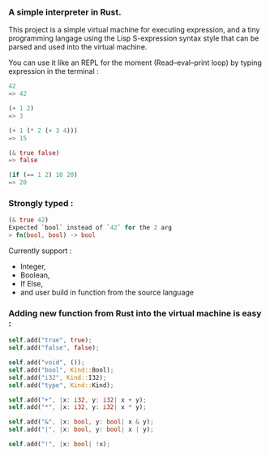 ### A simple interpreter in Rust.

This project is a simple virtual machine for executing expression, and a tiny programming langage using the Lisp S-expression syntax style that can be parsed and used into the virtual machine.

You can use it like an REPL for the moment (Read–eval–print loop) by typing expression in the terminal :

```rust
42
=> 42
```

```rust
(+ 1 2)
=> 3
```

```rust
(+ 1 (* 2 (+ 3 4))) 
=> 15
```

```rust
(& true false)
=> false
```

```rust
(if (== 1 2) 10 20)
=> 20
```


### Strongly typed :

```rust
(& true 42)    
Expected `bool` instead of `42` for the 2 arg
> fn(bool, bool) -> bool
```

Currently support :
- Integer,
- Boolean,
- If Else, 
- and user build in function from the source language

### Adding new function from Rust into the virtual machine is easy :

```rust
self.add("true", true);
self.add("false", false);

self.add("void", ());
self.add("bool", Kind::Bool);
self.add("i32", Kind::I32);
self.add("type", Kind::Kind);

self.add("+", |x: i32, y: i32| x + y);
self.add("*", |x: i32, y: i32| x * y);

self.add("&", |x: bool, y: bool| x & y);
self.add("|", |x: bool, y: bool| x | y);

self.add("!", |x: bool| !x);
```

